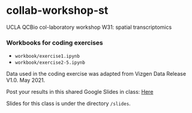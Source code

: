 # collab-workshop-st
UCLA QCBio col-laboratory workshop W31: spatial transcriptomics

### Workbooks for coding exercises
- `workbook/exercise1.ipynb`
- `workbook/exercise2-5.ipynb`

Data used in the coding exercise was adapted from Vizgen Data Release V1.0. May 2021.

Post your results in this shared Google Slides in class: 
[Here](https://docs.google.com/presentation/d/1BJO6ZToXpIzHMMmAR_KNxkT_eZfUxVDnEAvDalDcbEo/edit?usp=sharing)

Slides for this class is under the directory `/slides`.


